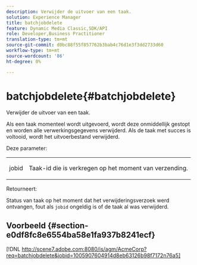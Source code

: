 ```yaml
---
description: Verwijder de uitvoer van een taak.
solution: Experience Manager
title: batchjobdelete
feature: Dynamic Media Classic,SDK/API
role: Developer,Business Practitioner
translation-type: tm+mt
source-git-commit: d0bc88f55f857762b3bab4c76d1e3f3dd2733d60
workflow-type: tm+mt
source-wordcount: '86'
ht-degree: 0%

---
```



# batchjobdelete{#batchjobdelete}

Verwijder de uitvoer van een taak.

Als een taak momenteel wordt uitgevoerd, wordt deze onmiddellijk gestopt en worden alle verwerkingsgegevens verwijderd. Als de taak met succes is voltooid, wordt het uitvoerbestand verwijderd.

Deze parameter:

<table id="simpletable_AACB976615FF4888A0816328DC48DCA3"> 
 <tr class="strow"> 
  <td class="stentry"> <p><span class="codeph"> jobid</span> </p> </td> 
  <td class="stentry"> <p>Taak-id die is verkregen op het moment van verzending. </p></td> 
 </tr> 
</table>

Retourneert:

Status van taak op het moment dat het verwijderingsverzoek werd ontvangen, fout als `jobid` ongeldig is of de taak al was verwijderd.

## Voorbeeld {#section-e0df8fc8e6554ba58e1fa937b8241ecf}

[!DNL http://scene7.adobe.com:8080/is/agm/AcmeCorp?req=batchjobdelete&jobid=1005907604914d8eb63126b98f7172n76a5]
